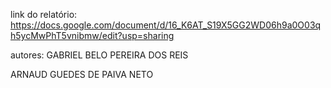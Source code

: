 link do relatório: https://docs.google.com/document/d/16_K6AT_S19X5GG2WD06h9a0O03qh5ycMwPhT5vnibmw/edit?usp=sharing

autores: GABRIEL BELO PEREIRA DOS REIS

ARNAUD GUEDES DE PAIVA NETO